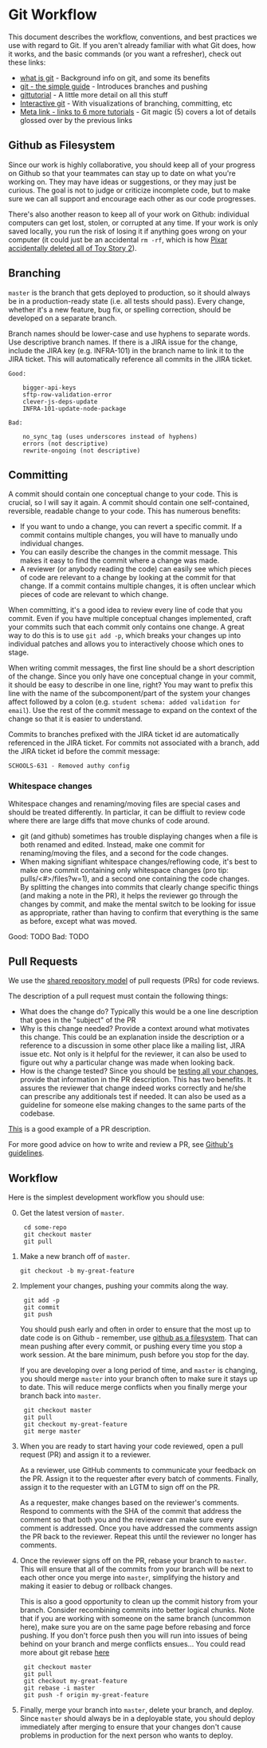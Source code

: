# Git Workflow

This document describes the workflow, conventions, and best practices we use with regard to Git. If you aren't already familiar with what Git does, how it works, and the basic commands (or you want a refresher), check out these links:

- [what is git](https://www.atlassian.com/git/tutorials/what-is-git) - Background info on git, and some its benefits
- [git - the simple guide](http://rogerdudler.github.io/git-guide/) - Introduces branches and pushing
- [gittutorial](http://git-scm.com/docs/gittutorial) - A little more detail on all this stuff
- [Interactive git](https://pcottle.github.io/learnGitBranching/) - With visualizations of branching, committing, etc
- [Meta link - links to 6 more tutorials](http://sixrevisions.com/resources/git-tutorials-beginners) - Git magic (5) covers a lot of details glossed over by the previous links

## Github as Filesystem

Since our work is highly collaborative, you should keep all of your progress on Github so that your teammates can stay up to date on what you're working on. They may have ideas or suggestions, or they may just be curious. The goal is not to judge or criticize incomplete code, but to make sure we can all support and encourage each other as our code progresses.

There's also another reason to keep all of your work on Github: individual computers can get lost, stolen, or corrupted at any time. If your work is only saved locally, you run the risk of losing it if anything goes wrong on your computer (it could just be an accidental `rm -rf`, which is how [Pixar accidentally deleted all of Toy Story 2](http://thenextweb.com/media/2012/05/21/how-pixars-toy-story-2-was-deleted-twice-once-by-technology-and-again-for-its-own-good/)).

## Branching

`master` is the branch that gets deployed to production, so it should always be in a production-ready state (i.e. all tests should pass). Every change, whether it's a new feature, bug fix, or spelling correction, should be developed on a separate branch.

Branch names should be lower-case and use hyphens to separate words. Use descriptive branch names. If there is a JIRA issue for the change, include the JIRA key (e.g. INFRA-101) in the branch name to link it to the JIRA ticket. This will automatically reference all commits in the JIRA ticket.

    Good:

        bigger-api-keys
        sftp-row-validation-error
        clever-js-deps-update
        INFRA-101-update-node-package

    Bad:

        no_sync_tag (uses underscores instead of hyphens)
        errors (not descriptive)
        rewrite-ongoing (not descriptive)

## Committing

A commit should contain one conceptual change to your code. This is crucial, so I will say it again. A commit should contain one self-contained, reversible, readable change to your code. This has numerous benefits:

- If you want to undo a change, you can revert a specific commit. If a commit contains multiple changes, you will have to manually undo individual changes.
- You can easily describe the changes in the commit message. This makes it easy to find the commit where a change was made.
- A reviewer (or anybody reading the code) can easily see which pieces of code are relevant to a change by looking at the commit for that change. If a commit contains multiple changes, it is often unclear which pieces of code are relevant to which change.

When committing, it's a good idea to review every line of code that you commit. Even if you have multiple conceptual changes implemented, craft your commits such that each commit only contains one change. A great way to do this is to use `git add -p`, which breaks your changes up into individual patches and allows you to interactively choose which ones to stage.

When writing commit messages, the first line should be a short description of the change. Since you only have one conceptual change in your commit, it should be easy to describe in one line, right? You may want to prefix this line with the name of the subcomponent/part of the system your changes affect followed by a colon (e.g. `student schema: added validation for email`). Use the rest of the commit message to expand on the context of the change so that it is easier to understand.

Commits to branches prefixed with the JIRA ticket id are automatically referenced in the JIRA ticket. For commits not associated with a branch, add the JIRA ticket id before the commit message:
```
SCHOOLS-631 - Removed authy config
```

### Whitespace changes
Whitespace changes and renaming/moving files are special cases and should be treated differently. In particlar, it can be diffiult to review code where there are large diffs that move chunks of code around.
 - git (and github) sometimes has trouble displaying changes when a file is both renamed and edited. Instead, make one commit for renaming/moving the files, and a second for the code changes.
 - When making signifiant whitespace changes/reflowing code, it's best to make one commit containing only whitespace changes (pro tip: pulls/<#>/files?w=1), and a second one containing the code changes.
By splitting the changes into commits that clearly change specific things (and making a note in the PR), it helps the reviewer go through the changes by commit, and make the mental switch to be looking for issue as appropriate, rather than having to confirm that everything is the same as before, except what was moved.

Good: TODO
Bad: TODO

## Pull Requests

We use the [shared repository model](https://help.github.com/articles/using-pull-requests/#shared-repository-model) of pull requests (PRs) for code reviews.

The description of a pull request must contain the following things:

- What does the change do? Typically this would be a one line description that goes in the "subject"
of the PR
- Why is this change needed? Provide a context around what motivates this change. This could be
an explanation inside the description or a reference to a discussion in some other place like
a mailing list, JIRA issue etc. Not only is it helpful for the reviewer, it can also be used to
figure out why a particular change was made when looking back.
- How is the change tested? Since you should be [testing all your changes](https://github.com/Clever/dev-handbook/blob/master/testing.md), provide that information in the PR description. This has two
benefits. It assures the reviewer that change indeed works correctly and he/she can prescribe
any additionals test if needed. It can also be used as a guideline for someone else making changes
to the same parts of the codebase.

[This](https://github.com/Clever/optimus/pull/12) is a good example of a PR description.

For more good advice on how to write and review a PR, see [Github's guidelines](https://github.com/blog/1943-how-to-write-the-perfect-pull-request).

## Workflow

Here is the simplest development workflow you should use:

0. Get the latest version of `master`.

        cd some-repo
        git checkout master
        git pull

1.  Make a new branch off of `master`.

        git checkout -b my-great-feature

2. Implement your changes, pushing your commits along the way.

        git add -p
        git commit
        git push

    You should push early and often in order to ensure that the most up to date code is on Github - remember, use [github as a filesystem](#github-as-filesystem). That can mean pushing after every commit, or pushing every time you stop a work session. At the bare minimum, push before you stop for the day.

    If you are developing over a long period of time, and `master` is changing, you should merge `master` into your branch often to make sure it stays up to date. This will reduce merge conflicts when you finally merge your branch back into `master`.

        git checkout master
        git pull
        git checkout my-great-feature
        git merge master

4. When you are ready to start having your code reviewed, open a pull request (PR) and assign it to a reviewer.

    As a reviewer, use GitHub comments to communicate your feedback on the PR. Assign it to the
    requester after every batch of comments. Finally, assign it to the requester with an LGTM to
    sign off on the PR.

    As a requester, make changes based on the reviewer's comments. Respond to comments with the SHA
    of the commit that address the comment so that both you and the reviewer can make sure every
    comment is addressed. Once you have addressed the comments assign the PR back to the reviewer.
    Repeat this until the reviewer no longer has comments.

5. Once the reviewer signs off on the PR, rebase your branch to `master`. This will ensure that all of the commits from your branch will be next to each other once you merge into `master`, simplifying the history and making it easier to debug or rollback changes.

    This is also a good opportunity to clean up the commit history from your branch. Consider recombining commits into better logical chunks. Note that if you are working with someone on the same branch (uncommon here), make sure you are on the same page before rebasing and force pushing. If you don't force push then you will run into issues of being behind on your branch and merge conflicts ensues... You could read more about git rebase [here](https://help.github.com/articles/using-git-rebase/)

        git checkout master
        git pull
        git checkout my-great-feature
        git rebase -i master
        git push -f origin my-great-feature

6. Finally, merge your branch into `master`, delete your branch, and deploy. Since `master` should always be in a deployable state, you should deploy immediately after merging to ensure that your changes don't cause problems in production for the next person who wants to deploy.
